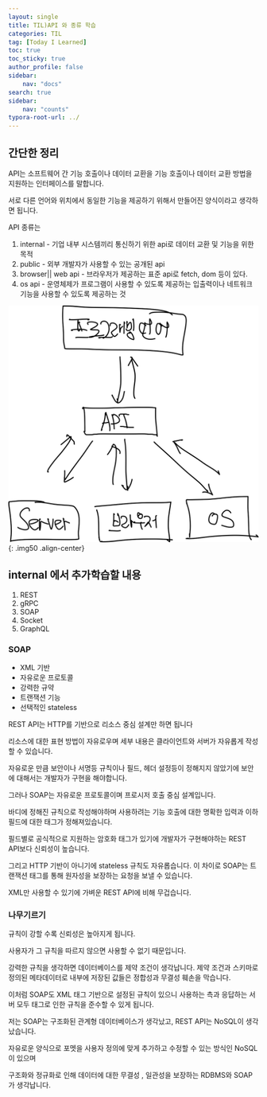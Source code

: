 ```yaml
---
layout: single
title: TIL)API 와 종류 학습
categories: TIL
tag: [Today I Learned]
toc: true
toc_sticky: true
author_profile: false
sidebar:
    nav: "docs"
search: true
sidebar:
    nav: "counts"
typora-root-url: ../
---
```


## 간단한 정리

API는 소프트웨어 간 기능 호출이나 데이터 교환을 기능 호출이나 데이터 교환 방법을 지원하는 인터페이스를 말합니다.

서로 다른 언어와 위치에서 동일한 기능을 제공하기 위해서 만들어진 양식이라고 생각하면 됩니다.



API 종류는 

1. internal - 기업 내부 시스템끼리 통신하기 위한 api로 데이터 교환 및 기능을 위한 목적 
2. public - 외부 개발자가 사용할 수 있는 공개된 api
3. browser|| web api - 브라우저가 제공하는 표준 api로 fetch, dom 등이 있다.
4. os api - 운영체제가 프로그램이 사용할 수 있도록 제공하는 입출력이나 네트워크 기능을 사용할 수 있도록 제공하는 것



![image-20250426170819610](/images/2025-04-26-til-2025-04-26/image-20250426170819610.png){: .img50 .align-center}



## internal 에서 추가학습할 내용

1. REST
2. gRPC
3. SOAP
4. Socket
5. GraphQL



### SOAP

+ XML 기반
+ 자유로운 프로토콜
+ 강력한 규약
+ 트랜잭션 기능
+ 선택적인 stateless



REST API는 HTTP를 기반으로 리소스 중심 설계만 하면 됩니다

리소스에 대한 표현 방법이 자유로우며 세부 내용은 클라이언트와 서버가 자유롭게 작성할 수 있습니다.

자유로운 만큼 보안이나 서명등 규칙이나 필드, 헤더 설정등이 정해지지 않았기에 보안에 대해서는 개발자가 구현을 해야합니다.



그러나 SOAP는 자유로운 프로토콜이며 프로시저 호출 중심 설계입니다.

바디에 정해진 규칙으로 작성해야하며 사용하려는 기능 호출에 대한 명확한 입력과 이하 필드에 대한 태그가 정해져있습니다.

필드별로 공식적으로 지원하는 암호화 태그가 있기에 개발자가 구현해야하는 REST API보다 신뢰성이 높습니다.

그리고 HTTP 기반이 아니기에 stateless 규칙도 자유롭습니다. 이 차이로 SOAP는 트랜잭션 태그를 통해 원자성을 보장하는 요청을 보낼 수 있습니다.

XML만 사용할 수 있기에 가벼운 REST API에 비해 무겁습니다.



### 나무기르기

규칙이 강할 수록 신뢰성은 높아지게 됩니다.

사용자가 그 규칙을 따르지 않으면 사용할 수 없기 때문입니다.

강력한 규칙을 생각하면 데이터베이스를 제약 조건이 생각납니다. 제약 조건과 스키마로 정의된 메타데이터로 내부에 저장된 값들은 정합성과 무결성 훼손을 막습니다.

이처럼 SOAP도 XML 태그 기반으로 설정된 규칙이 있으니 사용하는 측과 응답하는 서버 모두 태그로 인한 규칙을 준수할 수 있게 됩니다.

저는 SOAP는 구조화된 관계형 데이터베이스가 생각났고, REST API는 NoSQL이 생각 났습니다.

자유로운 양식으로 포멧을 사용자 정의에 맞게 추가하고 수정할 수 있는 방식인 NoSQL이 있으며

구조화와 정규화로 인해 데이터에 대한 무결성 , 일관성을 보장하는 RDBMS와 SOAP가 생각납니다.

